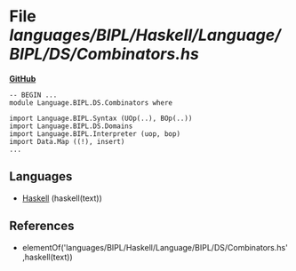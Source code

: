 # File _languages/BIPL/Haskell/Language/BIPL/DS/Combinators.hs_
**[GitHub](https://github.com/softlang/yas/blob/master/languages/BIPL/Haskell/Language/BIPL/DS/Combinators.hs)**
```
-- BEGIN ...
module Language.BIPL.DS.Combinators where

import Language.BIPL.Syntax (UOp(..), BOp(..))
import Language.BIPL.DS.Domains
import Language.BIPL.Interpreter (uop, bop)
import Data.Map ((!), insert)
...
```

## Languages
* [Haskell](../languages/Haskell.md) (haskell(text))

## References
* elementOf('languages/BIPL/Haskell/Language/BIPL/DS/Combinators.hs',haskell(text))
